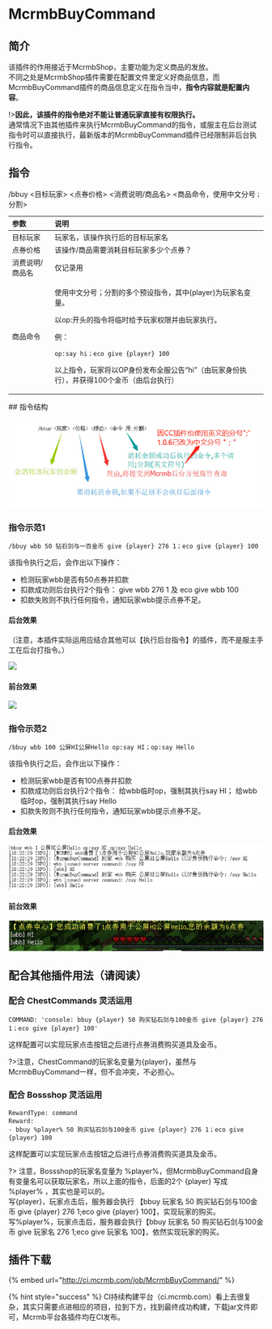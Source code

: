 # McrmbBuyCommand

## 简介

该插件的作用接近于McrmbShop，主要功能为定义商品的发放。  
不同之处是McrmbShop插件需要在配置文件里定义好商品信息，而McrmbBuyCommand插件的商品信息定义在指令当中，**指令内容就是配置内容**。

!>**因此，该插件的指令绝对不能让普通玩家直接有权限执行。**  
通常情况下由其他插件来执行McrmbBuyCommand的指令，或服主在后台测试指令时可以直接执行，最新版本的McrmbBuyCommand插件已经限制非后台执行指令。

## 指令

/bbuy &lt;目标玩家&gt; &lt;点券价格&gt; &lt;消费说明/商品名&gt; &lt;商品命令，使用中文分号`；`分割&gt;

<table>
  <thead>
    <tr>
      <th style="text-align:left">&#x53C2;&#x6570;</th>
      <th style="text-align:left">&#x8BF4;&#x660E;</th>
    </tr>
  </thead>
  <tbody>
    <tr>
      <td style="text-align:left">&#x76EE;&#x6807;&#x73A9;&#x5BB6;</td>
      <td style="text-align:left">&#x73A9;&#x5BB6;&#x540D;&#xFF0C;&#x8BE5;&#x64CD;&#x4F5C;&#x6267;&#x884C;&#x540E;&#x7684;&#x76EE;&#x6807;&#x73A9;&#x5BB6;&#x540D;</td>
    </tr>
    <tr>
      <td style="text-align:left">&#x70B9;&#x5238;&#x4EF7;&#x683C;</td>
      <td style="text-align:left">&#x8BE5;&#x64CD;&#x4F5C;/&#x5546;&#x54C1;&#x9700;&#x8981;&#x6D88;&#x8017;&#x76EE;&#x6807;&#x73A9;&#x5BB6;&#x591A;&#x5C11;&#x4E2A;&#x70B9;&#x5238;&#xFF1F;</td>
    </tr>
    <tr>
      <td style="text-align:left">&#x6D88;&#x8D39;&#x8BF4;&#x660E;/&#x5546;&#x54C1;&#x540D;</td>
      <td style="text-align:left">&#x4EC5;&#x8BB0;&#x5F55;&#x7528;</td>
    </tr>
    <tr>
      <td style="text-align:left">&#x5546;&#x54C1;&#x547D;&#x4EE4;</td>
      <td style="text-align:left">
        <p>&#x4F7F;&#x7528;&#x4E2D;&#x6587;&#x5206;&#x53F7;&#xFF1B;&#x5206;&#x5272;&#x7684;&#x591A;&#x4E2A;&#x9884;&#x8BBE;&#x6307;&#x4EE4;&#xFF0C;&#x5176;&#x4E2D;{player}&#x4E3A;&#x73A9;&#x5BB6;&#x540D;&#x53D8;&#x91CF;&#x3002;</p>
        <p>&#x4EE5;op:&#x5F00;&#x5934;&#x7684;&#x6307;&#x4EE4;&#x5C06;&#x4E34;&#x65F6;&#x7ED9;&#x4E88;&#x73A9;&#x5BB6;&#x6743;&#x9650;&#x5E76;&#x7531;&#x73A9;&#x5BB6;&#x6267;&#x884C;&#x3002;</p>
        <p></p>
        <p>&#x4F8B;&#xFF1A;</p>
        <p><code>op:say hi&#xFF1B;eco give {player} 100</code>
        </p>
        <p>&#x4EE5;&#x4E0A;&#x6307;&#x4EE4;&#xFF0C;&#x73A9;&#x5BB6;&#x5C06;&#x4EE5;OP&#x8EAB;&#x4EFD;&#x53D1;&#x5E03;&#x5168;&#x670D;&#x516C;&#x544A;&#x201C;hi&#x201D;&#xFF08;&#x7531;&#x73A9;&#x5BB6;&#x8EAB;&#x4EFD;&#x6267;&#x884C;&#xFF09;&#xFF0C;&#x5E76;&#x83B7;&#x5F97;100&#x4E2A;&#x91D1;&#x5E01;&#xFF08;&#x7531;&#x540E;&#x53F0;&#x6267;&#x884C;&#xFF09;</p>
      </td>
    </tr>
  </tbody>
</table>## 指令结构

![](../.gitbook/assets/image%20%2811%29.png)

###  指令示范1

`/bbuy wbb 50 钻石剑与一百金币 give {player} 276 1；eco give {player} 100` 

该指令执行之后，会作出以下操作：

* 检测玩家wbb是否有50点券并扣款 
* 扣款成功则后台执行2个指令： give wbb 276 1 及 eco give wbb 100 
* 扣款失败则不执行任何指令，通知玩家wbb提示点券不足。 

####  后台效果

（注意，本插件实际运用应结合其他可以【执行后台指令】的插件，而不是服主手工在后台打指令。）

![](https://upimg.hiwbb.com/large/69605896gy1fsz1o1axnbj20qm0423yk)

#### 前台效果

![](https://upimg.hiwbb.com/large/69605896gy1fsz1mg3gknj20i80310t1)



### 指令示范2

`/bbuy wbb 100 公屏HI公屏Hello op:say HI；op:say Hello` 

该指令执行之后，会作出以下操作：

* 检测玩家wbb是否有100点券并扣款
* 扣款成功则后台执行2个指令： 给wbb临时op，强制其执行say HI； 给wbb临时op，强制其执行say Hello 
* 扣款失败则不执行任何指令，通知玩家wbb提示点券不足。

#### 后台效果

![](../.gitbook/assets/image%20%283%29.png)

#### 前台效果

![](../.gitbook/assets/image.png)





## 配合其他插件用法（请阅读）

### 配合 ChestCommands 灵活运用

```text
COMMAND: 'console: bbuy {player} 50 购买钻石剑与100金币 give {player} 276 1；eco give {player} 100'
```

这样配置可以实现玩家点击按钮之后进行点券消费购买道具及金币。

?>注意，ChestCommand的玩家名变量为{player}，虽然与McrmbBuyCommand一样，但不会冲突，不必担心。
### 配合 Bossshop 灵活运用

```text
RewardType: command
Reward:
- bbuy %player% 50 购买钻石剑与100金币 give {player} 276 1；eco give {player} 100
```

这样配置可以实现玩家点击按钮之后进行点券消费购买道具及金币。

?> 注意，Bossshop的玩家名变量为 %player%，但McrmbBuyCommand自身有变量名可以获取玩家名，所以上面的指令，后面的2个 {player} 写成 %player% ，其实也是可以的。  
写{player}，玩家点击后，服务器会执行 【bbuy 玩家名 50 购买钻石剑与100金币 give {player} 276 1;eco give {player} 100】，实现玩家的购买。  
写%player%，玩家点击后，服务器会执行【bbuy 玩家名 50 购买钻石剑与100金币 give 玩家名 276 1;eco give 玩家名 100】，依然实现玩家的购买。  

## 插件下载

{% embed url="http://ci.mcrmb.com/job/McrmbBuyCommand/" %}

{% hint style="success" %}
CI持续构建平台（ci.mcrmb.com）看上去很复杂，其实只需要点进相应的项目，拉到下方，找到最终成功构建，下载jar文件即可，Mcrmb平台各插件均在CI发布。
